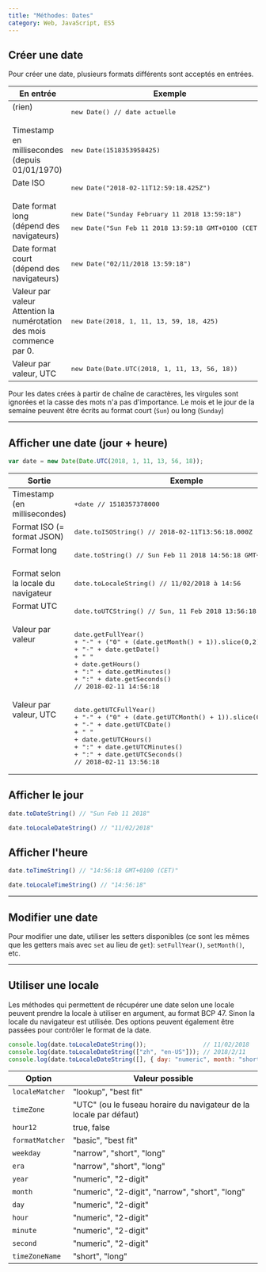 ```yaml
---
title: "Méthodes: Dates"
category: Web, JavaScript, ES5
---
```


## Créer une date

Pour créer une date, plusieurs formats différents sont acceptés en entrées.

<table>
  <thead>
    <tr>
      <th>En entrée</th>
      <th>Exemple</th>
    </tr>
  </thead>
  <tbody>
    <tr>
      <td valign="top">(rien)</td>
      <td><pre lang="js">new Date() // date actuelle</pre></td>
    </tr>
    <tr>
      <td valign="top">Timestamp en millisecondes<br>(depuis 01/01/1970)</td>
      <td><pre lang="js">new Date(1518353958425)</pre></td>
    </tr>
    <tr>
      <td valign="top">Date ISO</td>
      <td><pre lang="js">new Date("2018-02-11T12:59:18.425Z")</pre></td>
    </tr>
    <tr>
      <td valign="top">Date format long<br>(dépend des navigateurs)</td>
      <td>
        <pre lang="js">new Date("Sunday February 11 2018 13:59:18")</pre>
        <pre lang="js">new Date("Sun Feb 11 2018 13:59:18 GMT+0100 (CET)")</pre>
      </td>
    </tr>
    <tr>
      <td valign="top">Date format court<br>(dépend des navigateurs)</td>
      <td><pre lang="js">new Date("02/11/2018 13:59:18")</pre></td>
    </tr>
    <tr>
      <td valign="top">Valeur par valeur<br>Attention la numérotation des mois commence par 0.</td>
      <td><pre lang="js">new Date(2018, 1, 11, 13, 59, 18, 425)</pre></td>
    </tr>
    <tr>
      <td valign="top">Valeur par valeur, UTC</td>
      <td><pre lang="js">new Date(Date.UTC(2018, 1, 11, 13, 56, 18))</pre></td>
    </tr>
  </tbody>
</table>

Pour les dates crées à partir de chaîne de caractères, les virgules sont ignorées et la casse des mots n'a pas d'importance. Le mois et le jour de la semaine peuvent être écrits au format court (`Sun`) ou long (`Sunday`)

---

## Afficher une date (jour + heure)

``` js
var date = new Date(Date.UTC(2018, 1, 11, 13, 56, 18));
```

<table>
  <thead>
    <tr>
      <th>Sortie</th>
      <th>Exemple</th>
    </tr>
  </thead>
  <tbody>
    <tr>
      <td valign="top">Timestamp (en millisecondes)</td>
      <td><pre lang="js">+date // 1518357378000</pre></td>
    </tr>
    <tr>
      <td valign="top">Format ISO (= format JSON)</td>
      <td><pre lang="js">date.toISOString() // 2018-02-11T13:56:18.000Z</pre></td>
    </tr>
    <tr>
      <td valign="top">Format long</td>
      <td><pre lang="js">date.toString() // Sun Feb 11 2018 14:56:18 GMT+0100 (CET)</pre></td>
    </tr>
    <tr>
      <td valign="top">Format selon la locale du navigateur</td>
      <td><pre lang="js">date.toLocaleString() // 11/02/2018 à 14:56</pre></td>
    </tr>
    <tr>
      <td valign="top">Format UTC</td>
      <td><pre lang="js">date.toUTCString() // Sun, 11 Feb 2018 13:56:18 GMT</pre></td>
    </tr>
    <tr>
      <td valign="top">Valeur par valeur</td>
      <td><pre lang="js">date.getFullYear()
+ "-" + ("0" + (date.getMonth() + 1)).slice(0,2)
+ "-" + date.getDate()
+ " "
+ date.getHours()
+ ":" + date.getMinutes()
+ ":" + date.getSeconds()
// 2018-02-11 14:56:18</pre></td>
    </tr>
    <tr>
      <td valign="top">Valeur par valeur, UTC</td>
      <td><pre lang="js">date.getUTCFullYear()
+ "-" + ("0" + (date.getUTCMonth() + 1)).slice(0,2)
+ "-" + date.getUTCDate()
+ " "
+ date.getUTCHours()
+ ":" + date.getUTCMinutes()
+ ":" + date.getUTCSeconds()
// 2018-02-11 13:56:18</pre></td>
    </tr>
  </tbody>
</table>

## Afficher le jour

``` js
date.toDateString() // "Sun Feb 11 2018"
```

``` js
date.toLocaleDateString() // "11/02/2018"
```

## Afficher l'heure

``` js
date.toTimeString() // "14:56:18 GMT+0100 (CET)"
```

``` js
date.toLocaleTimeString() // "14:56:18"
```

---

## Modifier une date

Pour modifier une date, utiliser les setters disponibles (ce sont les mêmes que les getters mais avec `set` au lieu de `get`):
`setFullYear()`, `setMonth()`, etc.

---

## Utiliser une locale

Les méthodes qui permettent de récupérer une date selon une locale peuvent prendre la locale à utiliser en argument, au format BCP 47. Sinon la locale du navigateur est utilisée. Des options peuvent également être passées pour contrôler le format de la date.

``` js
console.log(date.toLocaleDateString());                // 11/02/2018
console.log(date.toLocaleDateString(["zh", "en-US"])); // 2018/2/11
console.log(date.toLocaleDateString([], { day: "numeric", month: "short", year: "numeric" })); // 11 févr. 2018
```

| Option          | Valeur possible
|---              |---
| `localeMatcher` | "lookup", "best fit"
| `timeZone`      | "UTC" (ou le fuseau horaire du navigateur de la locale par défaut)
| `hour12`        | true, false
| `formatMatcher` | "basic", "best fit"
| `weekday`       | "narrow", "short", "long"
| `era`           | "narrow", "short", "long"
| `year`          | "numeric", "2-digit"
| `month`         | "numeric", "2-digit", "narrow", "short", "long"
| `day`           | "numeric", "2-digit"
| `hour`          | "numeric", "2-digit"
| `minute`        | "numeric", "2-digit"
| `second`        | "numeric", "2-digit"
| `timeZoneName`  | "short", "long"
